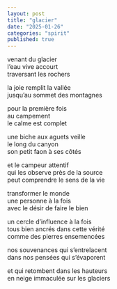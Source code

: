 ```yaml
---
layout: post
title: "glacier"
date: "2025-01-26"
categories: "spirit"
published: true
---
```


venant du glacier  
l’eau vive accourt  
traversant les rochers  

la joie remplit la vallée  
jusqu’au sommet des montagnes  

pour la première fois  
au campement  
le calme est complet  

une biche aux aguets veille  
le long du canyon  
son petit faon à ses côtés  

et le campeur attentif  
qui les observe près de la source  
peut comprendre le sens de la vie  

transformer le monde  
une personne à la fois  
avec le désir de faire le bien  

un cercle d’influence à la fois  
tous bien ancrés dans cette vérité  
comme des pierres ensemencées  

nos souvenances qui s’entrelacent  
dans nos pensées qui s’évaporent  

et qui retombent dans les hauteurs  
en neige immaculée sur les glaciers  
